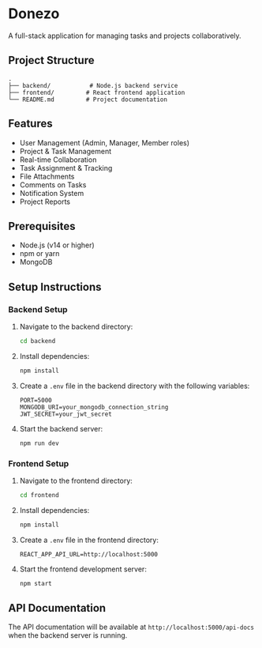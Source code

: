 # Donezo

A full-stack application for managing tasks and projects collaboratively.

## Project Structure

```
.
├── backend/           # Node.js backend service
├── frontend/         # React frontend application
└── README.md         # Project documentation
```

## Features

- User Management (Admin, Manager, Member roles)
- Project & Task Management
- Real-time Collaboration
- Task Assignment & Tracking
- File Attachments
- Comments on Tasks
- Notification System
- Project Reports

## Prerequisites

- Node.js (v14 or higher)
- npm or yarn
- MongoDB

## Setup Instructions

### Backend Setup

1. Navigate to the backend directory:

   ```bash
   cd backend
   ```

2. Install dependencies:

   ```bash
   npm install
   ```

3. Create a `.env` file in the backend directory with the following variables:

   ```
   PORT=5000
   MONGODB_URI=your_mongodb_connection_string
   JWT_SECRET=your_jwt_secret
   ```

4. Start the backend server:
   ```bash
   npm run dev
   ```

### Frontend Setup

1. Navigate to the frontend directory:

   ```bash
   cd frontend
   ```

2. Install dependencies:

   ```bash
   npm install
   ```

3. Create a `.env` file in the frontend directory:

   ```
   REACT_APP_API_URL=http://localhost:5000
   ```

4. Start the frontend development server:
   ```bash
   npm start
   ```

## API Documentation

The API documentation will be available at `http://localhost:5000/api-docs` when the backend server is running.
